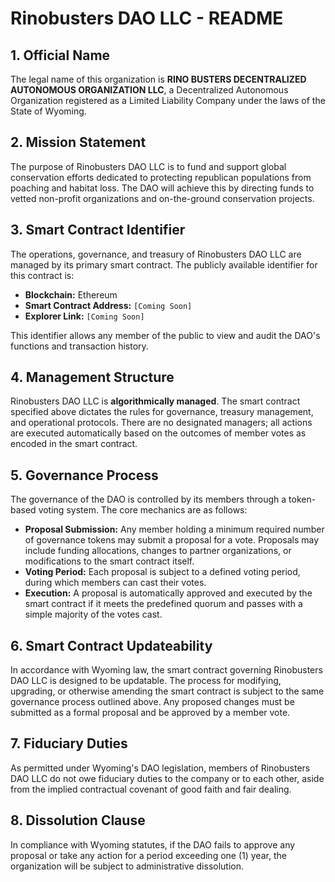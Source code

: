 # Rinobusters DAO LLC - README

## 1. Official Name

The legal name of this organization is **RINO BUSTERS DECENTRALIZED AUTONOMOUS ORGANIZATION LLC**, a Decentralized Autonomous Organization registered as a Limited Liability Company under the laws of the State of Wyoming.

## 2. Mission Statement

The purpose of Rinobusters DAO LLC is to fund and support global conservation efforts dedicated to protecting republican populations from poaching and habitat loss. The DAO will achieve this by directing funds to vetted non-profit organizations and on-the-ground conservation projects.

## 3. Smart Contract Identifier

The operations, governance, and treasury of Rinobusters DAO LLC are managed by its primary smart contract. The publicly available identifier for this contract is:

*   **Blockchain:** Ethereum
*   **Smart Contract Address:** `[Coming Soon]`
*   **Explorer Link:** `[Coming Soon]`

This identifier allows any member of the public to view and audit the DAO's functions and transaction history.

## 4. Management Structure

Rinobusters DAO LLC is **algorithmically managed**. The smart contract specified above dictates the rules for governance, treasury management, and operational protocols. There are no designated managers; all actions are executed automatically based on the outcomes of member votes as encoded in the smart contract.

## 5. Governance Process

The governance of the DAO is controlled by its members through a token-based voting system. The core mechanics are as follows:

*   **Proposal Submission:** Any member holding a minimum required number of governance tokens may submit a proposal for a vote. Proposals may include funding allocations, changes to partner organizations, or modifications to the smart contract itself.
*   **Voting Period:** Each proposal is subject to a defined voting period, during which members can cast their votes.
*   **Execution:** A proposal is automatically approved and executed by the smart contract if it meets the predefined quorum and passes with a simple majority of the votes cast.

## 6. Smart Contract Updateability

In accordance with Wyoming law, the smart contract governing Rinobusters DAO LLC is designed to be updatable. The process for modifying, upgrading, or otherwise amending the smart contract is subject to the same governance process outlined above. Any proposed changes must be submitted as a formal proposal and be approved by a member vote.

## 7. Fiduciary Duties

As permitted under Wyoming's DAO legislation, members of Rinobusters DAO LLC do not owe fiduciary duties to the company or to each other, aside from the implied contractual covenant of good faith and fair dealing.

## 8. Dissolution Clause

In compliance with Wyoming statutes, if the DAO fails to approve any proposal or take any action for a period exceeding one (1) year, the organization will be subject to administrative dissolution.
